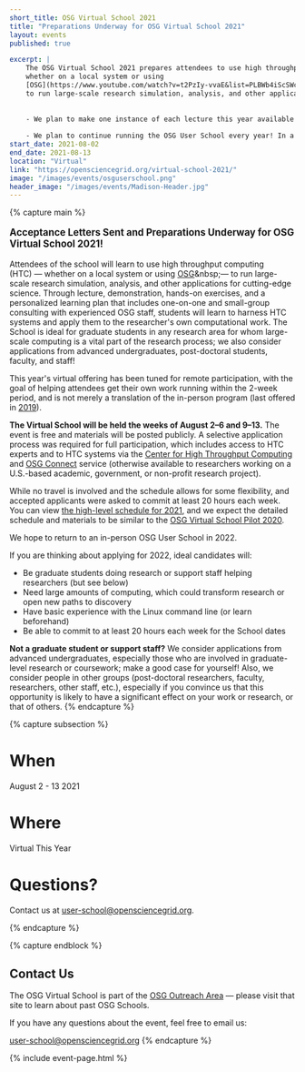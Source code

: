 ```yaml
---
short_title: OSG Virtual School 2021
title: "Preparations Underway for OSG Virtual School 2021"
layout: events
published: true

excerpt: |
    The OSG Virtual School 2021 prepares attendees to use high throughput computing (HTC)&nbsp;&mdash;
    whether on a local system or using
    [OSG](https://www.youtube.com/watch?v=t2PzIy-vvaE&list=PLBWb4iScSWcPy7LQ4BuXmm8Z2xO4ZW1J_)&nbsp;&mdash;
    to run large-scale research simulation, analysis, and other applications for cutting-edge science. 
    
    
    - We plan to make one instance of each lecture this year available to anyone who registered. Please watch the [OSG Virtual School 2021 website] (opensciencegrid.org/virtual-school-2021) for more details to be added in August. Also, all the written materials will be available publicly online for everyone, regardless of whether you applied to attend this year. We will be posting these materials immediately following the conclustion of the school this year.
    
    - We plan to continue running the OSG User School every year! In a typical (non-pandemic) year, we accept applications during the month of March. So please keep an eye out for future offerings. (Applications for 2021 are closed.)
start_date: 2021-08-02
end_date: 2021-08-13
location: "Virtual"
link: "https://opensciencegrid.org/virtual-school-2021/"
image: "/images/events/osguserschool.png"
header_image: "/images/events/Madison-Header.jpg"
---
```


{% capture main %}

<p style="font-size: larger; font-weight: bold;">Acceptance Letters Sent and Preparations Underway for OSG Virtual School 2021!</p>

Attendees of the school will learn to use high throughput computing (HTC)&nbsp;&mdash;
whether on a local system or using
[OSG](https://www.youtube.com/watch?v=t2PzIy-vvaE&list=PLBWb4iScSWcPy7LQ4BuXmm8Z2xO4ZW1J_)&nbsp;&mdash;
to run large-scale research simulation, analysis, and other applications for cutting-edge science.
Through lecture, demonstration, hands-on exercises, and
a personalized learning plan that includes one-on-one and small-group consulting with experienced OSG staff,
students will learn to harness HTC systems and apply them to the researcher's own computational work.
The School is ideal for graduate students in any research area for whom large-scale computing
is a vital part of the research process; we also consider applications from advanced undergraduates,
post-doctoral students, faculty, and staff!

This year's virtual offering has been tuned for remote participation,
with the goal of helping attendees get their own work running within the 2-week period,
and is not merely a translation of the in-person program
(last offered in [2019](https://opensciencegrid.org/user-school-2019/)).

**The Virtual School will be held the weeks of August 2&ndash;6 and 9&ndash;13.**
The event is free and materials will be posted publicly.
A selective application process was required for full participation,
which includes access to HTC experts and to HTC systems via the
[Center for High Throughput Computing](https://chtc.cs.wisc.edu/approach.shtml) and
[OSG Connect](https://www.osgconnect.net/) service
(otherwise available to researchers working on a U.S.-based academic, government, or non-profit research project).

While no travel is involved and the schedule allows for some flexibility,
and accepted applicants were asked to commit at least 20 hours each week.
You can view [the high-level schedule for 2021](schedule.md),
and we expect the detailed schedule and materials to be similar to the
[OSG Virtual School Pilot 2020](https://opensciencegrid.org/virtual-school-pilot-2020/).

We hope to return to an in-person OSG User School in 2022. 

If you are thinking about applying for 2022, ideal candidates will:

* Be graduate students doing research or support staff helping researchers (but see below)
* Need large amounts of computing, which could transform research or open new paths to discovery
*   Have basic experience with the Linux command line (or learn beforehand)
*   Be able to commit to at least 20 hours each week for the School dates

**Not a graduate student or support staff?**
We consider applications from advanced undergraduates,
especially those who are involved in graduate-level research or coursework;
make a good case for yourself!
Also, we consider people in other groups
(post-doctoral researchers, faculty, researchers, other staff, etc.),
especially if you convince us that this opportunity is likely
to have a significant effect on your work or research, or that of others. 
{% endcapture %}


{% capture subsection %}
# When

August 2 - 13 2021
 
# Where

Virtual This Year


# Questions?

Contact us at <user-school@opensciencegrid.org>. 

{% endcapture %}

{% capture endblock %}
## Contact Us

The OSG Virtual School is part of the
[OSG Outreach Area](https://opensciencegrid.org/outreach/)&nbsp;&mdash; please visit that site to
learn about past OSG Schools.

If you have any questions about the event, feel free to email us:

<user-school@opensciencegrid.org>
{% endcapture %}

{% include event-page.html %}
